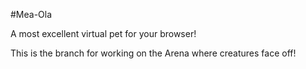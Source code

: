 #Mea-Ola

A most excellent virtual pet for your browser!

This is the branch for working on the Arena where creatures face off!

